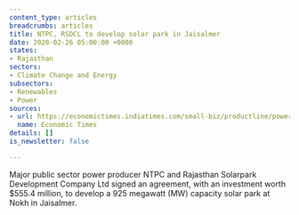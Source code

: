 ```yaml
---
content_type: articles
breadcrumbs: articles
title: NTPC, RSDCL to develop solar park in Jaisalmer
date: 2020-02-26 05:00:00 +0000
states:
- Rajasthan
sectors:
- Climate Change and Energy
subsectors:
- Renewables
- Power
sources:
- url: https://economictimes.indiatimes.com/small-biz/productline/power-generation/ntpc-rsdcl-to-develop-solar-park-in-jaisalmer/articleshow/74238719.cms
  name: Economic Times
details: []
is_newsletter: false

---
```

Major public sector power producer NTPC and Rajasthan Solarpark Development Company Ltd signed an agreement, with an investment worth $555.4 million, to develop a 925 megawatt (MW) capacity solar park at Nokh in Jaisalmer.

